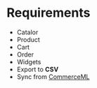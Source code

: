 # Requirements #

  * Catalor
  * Product
  * Cart
  * Order
  * Widgets
  * Export to **CSV**
  * Sync from [CommerceML](http://www.commerceml.ru/standard.htm)